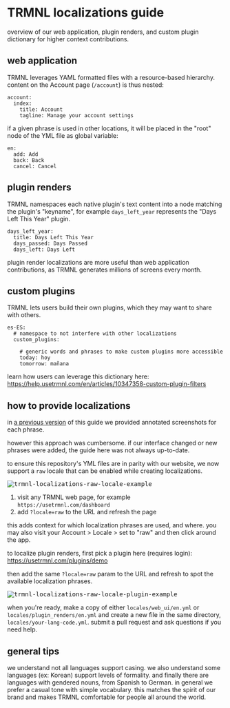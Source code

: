 # TRMNL localizations guide
overview of our web application, plugin renders, and custom plugin dictionary for higher context contributions.

## web application
TRMNL leverages YAML formatted files with a resource-based hierarchy. content on the Account page (`/account`) is thus nested:

```
account:
  index:
    title: Account
    tagline: Manage your account settings
```

if a given phrase is used in other locations, it will be placed in the "root" node of the YML file as global variable:

```
en:
  add: Add
  back: Back
  cancel: Cancel
```

## plugin renders
TRMNL namespaces each native plugin's text content into a node matching the plugin's "keyname", for example `days_left_year` represents the "Days Left This Year" plugin.

```
days_left_year:
  title: Days Left This Year
  days_passed: Days Passed
  days_left: Days Left
```

plugin render localizations are more useful than web application contributions, as TRMNL generates millions of screens every month.

## custom plugins
TRMNL lets users build their own plugins, which they may want to share with others.

```
es-ES:
  # namespace to not interfere with other localizations
  custom_plugins:

    # generic words and phrases to make custom plugins more accessible
    today: hoy
    tomorrow: mañana
  ```

learn how users can leverage this dictionary here:
https://help.usetrmnl.com/en/articles/10347358-custom-plugin-filters

## how to provide localizations
in [a previous version](https://github.com/usetrmnl/localizations/blob/87c0ce5b4b71bff2f80346065aa50a5ce7a7e050/GUIDE.md) of this guide we provided annotated screenshots for each phrase.

however this approach was cumbersome. if our interface changed or new phrases were added, the guide here was not always up-to-date.

to ensure this repository's YML files are in parity with our website, we now support a `raw` locale that can be enabled while creating localizations.

<kbd>![trmnl-localizations-raw-locale-example](https://github.com/usetrmnl/localizations/blob/master/support/raw_locale_example.png)</kbd>

1. visit any TRMNL web page, for example `https://usetrmnl.com/dashboard`
2. add `?locale=raw` to the URL and refresh the page

this adds context for which localization phrases are used, and where. you may also visit your Account > Locale > set to "raw" and then click around the app.

to localize plugin renders, first pick a plugin here (requires login):
https://usetrmnl.com/plugins/demo

then add the same `?locale=raw` param to the URL and refresh to spot the available localization phrases.

<kbd>![trmnl-localizations-raw-locale-plugin-example](https://github.com/usetrmnl/localizations/blob/master/support/raw_plugin_example.png)</kbd>

when you're ready, make a copy of either `locales/web_ui/en.yml` or `locales/plugin_renders/en.yml` and create a new file in the same directory, `locales/your-lang-code.yml`. submit a pull request and ask questions if you need help.

## general tips

we understand not all languages support casing. we also understand some languages (ex: Korean) support levels of formality. and finally there are languages with gendered nouns, from Spanish to German. in general we prefer a casual tone with simple vocabulary. this matches the spirit of our brand and makes TRMNL comfortable for people all around the world.
